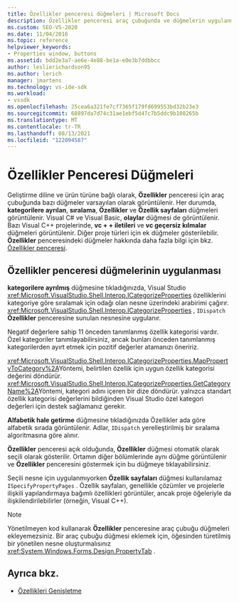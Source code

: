 ```yaml
---
title: Özellikler penceresi düğmeleri | Microsoft Docs
description: Özellikler penceresi araç çubuğunda ve düğmelerin uygulanmasıyla ilgili olarak varsayılan olarak görünen düğmeler hakkında bilgi edinin.
ms.custom: SEO-VS-2020
ms.date: 11/04/2016
ms.topic: reference
helpviewer_keywords:
- Properties window, buttons
ms.assetid: bdd2e3a7-ae6e-4e88-be1a-e0e3b7ddbbcc
author: leslierichardson95
ms.author: lerich
manager: jmartens
ms.technology: vs-ide-sdk
ms.workload:
- vssdk
ms.openlocfilehash: 25cea6a321fe7cf7365f179fd699553bd32b23e3
ms.sourcegitcommit: 68897da7d74c31ae1ebf5d47c7b5ddc9b108265b
ms.translationtype: MT
ms.contentlocale: tr-TR
ms.lasthandoff: 08/13/2021
ms.locfileid: "122094587"
---
```

# <a name="properties-window-buttons"></a>Özellikler Penceresi Düğmeleri
Geliştirme diline ve ürün türüne bağlı olarak, **Özellikler** penceresi için araç çubuğunda bazı düğmeler varsayılan olarak görüntülenir. Her durumda, **kategorilere ayrılan**, **sıralama**, **Özellikler** ve **Özellik sayfaları** düğmeleri görüntülenir. Visual C# ve Visual Basic, **olaylar** düğmesi de görüntülenir. Bazı Visual C++ projelerinde, **vc + + iletileri** ve **vc geçersiz kılmalar** düğmeleri görüntülenir. Diğer proje türleri için ek düğmeler gösterilebilir. **Özellikler** penceresindeki düğmeler hakkında daha fazla bilgi için bkz. [Özellikler penceresi](../../ide/reference/properties-window.md).

## <a name="implementation-of-properties-window-buttons"></a>Özellikler penceresi düğmelerinin uygulanması
 **kategorilere ayrılmış** düğmesine tıkladığınızda, Visual Studio <xref:Microsoft.VisualStudio.Shell.Interop.ICategorizeProperties> özelliklerini kategoriye göre sıralamak için odağı olan nesne üzerindeki arabirimi çağırır. <xref:Microsoft.VisualStudio.Shell.Interop.ICategorizeProperties> , `IDispatch` **Özellikler** penceresine sunulan nesnesine uygulanır.

 Negatif değerlere sahip 11 önceden tanımlanmış özellik kategorisi vardır. Özel kategoriler tanımlayabilirsiniz, ancak bunları önceden tanımlanmış kategorilerden ayırt etmek için pozitif değerler atamanızı öneririz.

 <xref:Microsoft.VisualStudio.Shell.Interop.ICategorizeProperties.MapPropertyToCategory%2A>Yöntemi, belirtilen özellik için uygun özellik kategorisi değerini döndürür. <xref:Microsoft.VisualStudio.Shell.Interop.ICategorizeProperties.GetCategoryName%2A>Yöntemi, kategori adını içeren bir dize döndürür. yalnızca standart özellik kategorisi değerlerini bildiğinden Visual Studio özel kategori değerleri için destek sağlamanız gerekir.

 **Alfabetik hale getirme** düğmesine tıkladığınızda Özellikler ada göre alfabetik sırada görüntülenir. Adlar, `IDispatch` yerelleştirilmiş bir sıralama algoritmasına göre alınır.

 **Özellikler** penceresi açık olduğunda, **Özellikler** düğmesi otomatik olarak seçili olarak gösterilir. Ortamın diğer bölümlerinde aynı düğme görüntülenir ve **Özellikler** penceresini göstermek için bu düğmeye tıklayabilirsiniz.

 Seçili nesne için uygulanmıyorken **Özellik sayfaları** düğmesi kullanılamaz `ISpecifyPropertyPages` . Özellik sayfaları, genellikle çözümler ve projelerle ilişkili yapılandırmaya bağımlı özellikleri görüntüler, ancak proje öğeleriyle da ilişkilendirilebilirler (örneğin, Visual C++).

> [!NOTE]
> Yönetilmeyen kod kullanarak **Özellikler** penceresine araç çubuğu düğmeleri ekleyemezsiniz. Bir araç çubuğu düğmesi eklemek için, öğesinden türetilmiş bir yönetilen nesne oluşturmalısınız <xref:System.Windows.Forms.Design.PropertyTab> .

## <a name="see-also"></a>Ayrıca bkz.
- [Özellikleri Genişletme](../../extensibility/internals/extending-properties.md)
